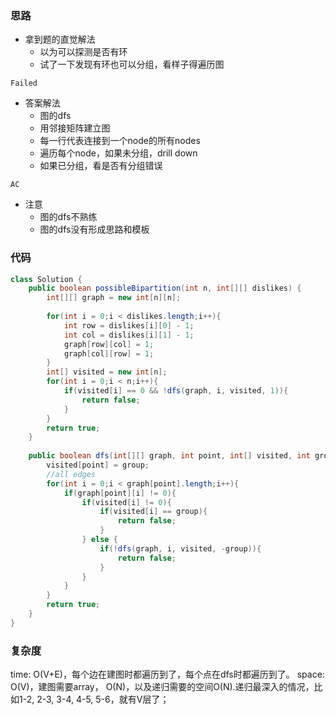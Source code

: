 ### 思路

- 拿到题的直觉解法
    - 以为可以探测是否有环
    - 试了一下发现有环也可以分组，看样子得遍历图

`Failed`

- 答案解法
    - 图的dfs
    - 用邻接矩阵建立图
    - 每一行代表连接到一个node的所有nodes
    - 遍历每个node，如果未分组，drill down
    - 如果已分组，看是否有分组错误

`AC`

- 注意
    - 图的dfs不熟练
    - 图的dfs没有形成思路和模板


### 代码
```java
class Solution {
    public boolean possibleBipartition(int n, int[][] dislikes) {
        int[][] graph = new int[n][n];
        
        for(int i = 0;i < dislikes.length;i++){
            int row = dislikes[i][0] - 1;
            int col = dislikes[i][1] - 1;
            graph[row][col] = 1;
            graph[col][row] = 1;
        }
        int[] visited = new int[n];
        for(int i = 0;i < n;i++){
            if(visited[i] == 0 && !dfs(graph, i, visited, 1)){
                return false;
            }
        }
        return true;
    }
    
    public boolean dfs(int[][] graph, int point, int[] visited, int group){
        visited[point] = group;
        //all edges
        for(int i = 0;i < graph[point].length;i++){
            if(graph[point][i] != 0){
                if(visited[i] != 0){
                    if(visited[i] == group){
                        return false;
                    }
                } else {
                    if(!dfs(graph, i, visited, -group)){
                        return false;
                    }
                }
            }
        }
        return true;
    }
}
```


### 复杂度

time: O(V+E)，每个边在建图时都遍历到了，每个点在dfs时都遍历到了。
space: O(V)，建图需要array， O(N)，以及递归需要的空间O(N).递归最深入的情况，比如1-2, 2-3, 3-4, 4-5, 5-6，就有V层了；